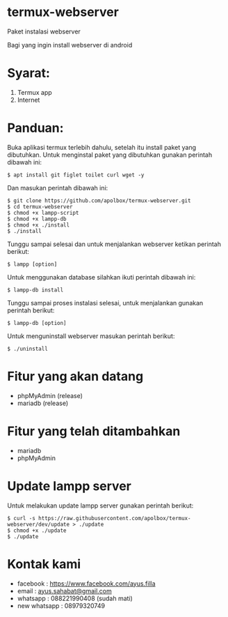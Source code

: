 # termux-webserver
Paket instalasi webserver

Bagi yang ingin install webserver di android

# Syarat:
1. Termux app
2. Internet

# Panduan:
Buka aplikasi termux terlebih dahulu, setelah itu install paket yang dibutuhkan.
Untuk menginstal paket yang dibutuhkan gunakan perintah dibawah ini:

    $ apt install git figlet toilet curl wget -y

Dan masukan perintah dibawah ini:

    $ git clone https://github.com/apolbox/termux-webserver.git
    $ cd termux-webserver
    $ chmod +x lampp-script
    $ chmod +x lampp-db
    $ chmod +x ./install
    $ ./install

Tunggu sampai selesai dan untuk menjalankan webserver ketikan perintah berikut:

    $ lampp [option]

Untuk menggunakan database silahkan ikuti perintah dibawah ini:
    
    $ lampp-db install

Tunggu sampai proses instalasi selesai, untuk menjalankan gunakan perintah berikut:

    $ lampp-db [option]

Untuk menguninstall webserver masukan perintah berikut:

    $ ./uninstall

# Fitur yang akan datang

* phpMyAdmin (release)
* mariadb (release)

# Fitur yang telah ditambahkan

* mariadb
* phpMyAdmin

# Update lampp server

Untuk melakukan update lampp server gunakan perintah berikut:

    $ curl -s https://raw.githubusercontent.com/apolbox/termux-webserver/dev/update > ./update
    $ chmod +x ./update
    $ ./update

# Kontak kami

* facebook	: https://www.facebook.com/ayus.filla
* email		: ayus.sahabat@gmail.com
* whatsapp	: 088221990408 (sudah mati)
* new whatsapp  : 08979320749
